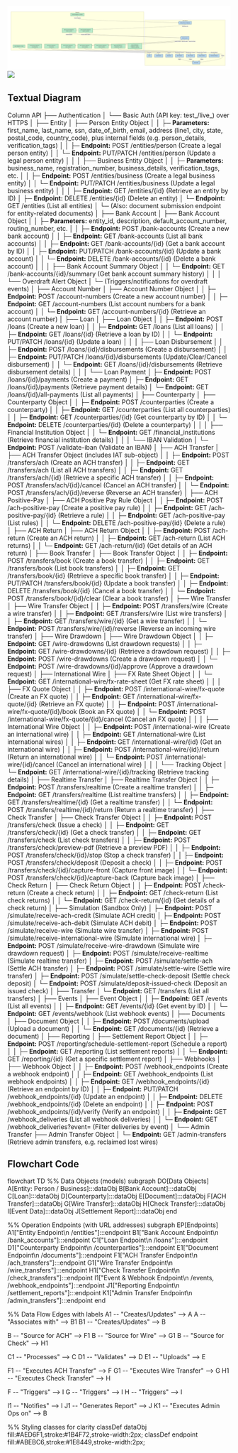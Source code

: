 ![Column-Diagram](./column-diagram.png)
[![](https://mermaid.ink/img/pako:eNrVWF1v2jAU_SuRpb2xqnRl7XgLkK1ZS6hC2LQJKTLJBSwSB9lOWwb899nho4QYFtZK63iB4HNy7pevbzJHQRICqiNgLYJHDMd9asiP5Xi298OYr67UhwtG6MggoXF_W_hXzKZg9NEUGE_oYpByQoHzPioAh4Rx4VMcKzgZGiuGBhjhcriN1g72iDwOQyJIQnHkhyAwifgKsuzT1Y-G6dz6ZrPZ6Tleae-BCiJmvlz8XFwMgQeMTJWqZm2I00j4OAiSlEp_03gArABjSSrkd255a_HaWN_ptRuWW9rmAaaTra7ecp1VW9m7jum8MEAhBCTGkYFjJVMgcYFFyjWyfsvuNnpu12pbJyQpSjB9NQvuzR__RDxLteXem-4Jm_MvqitXo7p9YjZvfM81ne7n1625bA3YFLOT60UwTPkQmL9uRk3XatneomU1bE_TCrTxVW65ltdznROiO_a30nqnGIiU0UMdp9O5fd1Q_k1hfbdd660lVGuorerfMT2745h3vjL7DVq7Cx8--QwL2HPDtcw7z27_HzFv3ljNN1CjKzNO3J7BGILJizao9e2UTq-az46bMvOCyMEkYCB_hj4u-ioxWLarr92Os2lTW-1Wp9k76aBhEGU6crUvR7s0CuVf0nGgARiYrk_iSpabzcFQMUAEZ9phLQI_ZdERJ3cK-r7jerbz5aWR4jJjYRrtxeo5kEk8jeBAKPWtzWrcyB5b2i6dw8eGOA4yuUIz8-CB8gIeZMy5zEZEuDASZmgTvTbSb1l39jfLLX-4P8JgnCSTA4WdiRf23vFQHz0fW23bOb0TrDfWXpX_SezdO8NV5SyDzsdkynNPJovF-_fJPD-v16VA8ki3g39ucU3YG5cVZYy3jPzNsxl3_6bZnwqwmGumUYUmNIhSWTEHGZvpUQfW27wzbK1I8ilGZnHLys2Fh1gMAiAPz6QcYIe07rCKEuOZnKvIaCQHwyMG5mcYrYU6Wn7oKO1YkbbvmU5MMziUVjzALSNbPOhLq-qpZUT3Dmy9Yh6TYx6vgE1D3aRjv3UpGgcaZlKogmJgMSYhqqOsX_SRGEMMfaRwIWYTBVtKHE5F0p3RANUFS6GC5IPJaIzqQxxxeZVOVd9av6TYQKaY_kyS3UtUn6MnVL-4rJ6d12q1T9fnl5-q1WqtVkEzVK9-qJ1Vr66rtfPrq8uL6sePl8sK-pXd4fxMQiAkImHt1SuR7M3I8jcduzI0?type=png)](https://mermaid.live/edit#pako:eNrVWF1v2jAU_SuRpb2xqnRl7XgLkK1ZS6hC2LQJKTLJBSwSB9lOWwb899nho4QYFtZK63iB4HNy7pevbzJHQRICqiNgLYJHDMd9asiP5Xi298OYr67UhwtG6MggoXF_W_hXzKZg9NEUGE_oYpByQoHzPioAh4Rx4VMcKzgZGiuGBhjhcriN1g72iDwOQyJIQnHkhyAwifgKsuzT1Y-G6dz6ZrPZ6Tleae-BCiJmvlz8XFwMgQeMTJWqZm2I00j4OAiSlEp_03gArABjSSrkd255a_HaWN_ptRuWW9rmAaaTra7ecp1VW9m7jum8MEAhBCTGkYFjJVMgcYFFyjWyfsvuNnpu12pbJyQpSjB9NQvuzR__RDxLteXem-4Jm_MvqitXo7p9YjZvfM81ne7n1625bA3YFLOT60UwTPkQmL9uRk3XatneomU1bE_TCrTxVW65ltdznROiO_a30nqnGIiU0UMdp9O5fd1Q_k1hfbdd660lVGuorerfMT2745h3vjL7DVq7Cx8--QwL2HPDtcw7z27_HzFv3ljNN1CjKzNO3J7BGILJizao9e2UTq-az46bMvOCyMEkYCB_hj4u-ioxWLarr92Os2lTW-1Wp9k76aBhEGU6crUvR7s0CuVf0nGgARiYrk_iSpabzcFQMUAEZ9phLQI_ZdERJ3cK-r7jerbz5aWR4jJjYRrtxeo5kEk8jeBAKPWtzWrcyB5b2i6dw8eGOA4yuUIz8-CB8gIeZMy5zEZEuDASZmgTvTbSb1l39jfLLX-4P8JgnCSTA4WdiRf23vFQHz0fW23bOb0TrDfWXpX_SezdO8NV5SyDzsdkynNPJovF-_fJPD-v16VA8ki3g39ucU3YG5cVZYy3jPzNsxl3_6bZnwqwmGumUYUmNIhSWTEHGZvpUQfW27wzbK1I8ilGZnHLys2Fh1gMAiAPz6QcYIe07rCKEuOZnKvIaCQHwyMG5mcYrYU6Wn7oKO1YkbbvmU5MMziUVjzALSNbPOhLq-qpZUT3Dmy9Yh6TYx6vgE1D3aRjv3UpGgcaZlKogmJgMSYhqqOsX_SRGEMMfaRwIWYTBVtKHE5F0p3RANUFS6GC5IPJaIzqQxxxeZVOVd9av6TYQKaY_kyS3UtUn6MnVL-4rJ6d12q1T9fnl5-q1WqtVkEzVK9-qJ1Vr66rtfPrq8uL6sePl8sK-pXd4fxMQiAkImHt1SuR7M3I8jcduzI0)

## Textual Diagram

Column API
├── Authentication
│   └── Basic Auth (API key: test_/live_) over HTTPS
│
├── Entity
│   ├── Person Entity Object
│   │   ├─ **Parameters:** first_name, last_name, ssn, date_of_birth, email, address (line1, city, state, postal_code, country_code), plus internal fields (e.g. person_details, verification_tags)
│   │   ├─ **Endpoint:** POST /entities/person  (Create a legal person entity)
│   │   └─ **Endpoint:** PUT/PATCH /entities/person  (Update a legal person entity)
│   │
│   ├── Business Entity Object
│   │   ├─ **Parameters:** business_name, registration_number, business_details, verification_tags, etc.
│   │   ├─ **Endpoint:** POST /entities/business  (Create a legal business entity)
│   │   └─ **Endpoint:** PUT/PATCH /entities/business  (Update a legal business entity)
│   │
│   ├─ **Endpoint:** GET /entities/{id}   (Retrieve an entity by ID)
│   ├─ **Endpoint:** DELETE /entities/{id}   (Delete an entity)
│   └─ **Endpoint:** GET /entities   (List all entities)
│       └─ (Also: document submission endpoint for entity-related documents)
│
├── Bank Account
│   ├── Bank Account Object
│   │   ├─ **Parameters:** entity_id, description, default_account_number, routing_number, etc.
│   │   ├─ **Endpoint:** POST /bank-accounts   (Create a new bank account)
│   │   ├─ **Endpoint:** GET /bank-accounts   (List all bank accounts)
│   │   ├─ **Endpoint:** GET /bank-accounts/{id}   (Get a bank account by ID)
│   │   ├─ **Endpoint:** PUT/PATCH /bank-accounts/{id}   (Update a bank account)
│   │   └─ **Endpoint:** DELETE /bank-accounts/{id}   (Delete a bank account)
│   │
│   ├── Bank Account Summary Object
│   │   └─ **Endpoint:** GET /bank-accounts/{id}/summary   (Get bank account summary history)
│   │
│   └── Overdraft Alert Object
│       └─ (Triggers/notifications for overdraft events)
│
├── Account Number
│   ├── Account Number Object
│   │   ├─ **Endpoint:** POST /account-numbers   (Create a new account number)
│   │   ├─ **Endpoint:** GET /account-numbers   (List account numbers for a bank account)
│   │   └─ **Endpoint:** GET /account-numbers/{id}   (Retrieve an account number)
│
├── Loan
│   ├── Loan Object
│   │   ├─ **Endpoint:** POST /loans   (Create a new loan)
│   │   ├─ **Endpoint:** GET /loans   (List all loans)
│   │   ├─ **Endpoint:** GET /loans/{id}   (Retrieve a loan by ID)
│   │   └─ **Endpoint:** PUT/PATCH /loans/{id}   (Update a loan)
│   │
│   ├── Loan Disbursement
│   │   ├─ **Endpoint:** POST /loans/{id}/disbursements   (Create a disbursement)
│   │   ├─ **Endpoint:** PUT/PATCH /loans/{id}/disbursements   (Update/Clear/Cancel disbursement)
│   │   └─ **Endpoint:** GET /loans/{id}/disbursements   (Retrieve disbursement details)
│   │
│   └── Loan Payment
│       ├─ **Endpoint:** POST /loans/{id}/payments   (Create a payment)
│       ├─ **Endpoint:** GET /loans/{id}/payments   (Retrieve payment details)
│       └─ **Endpoint:** GET /loans/{id}/all-payments   (List all payments)
│
├── Counterparty
│   ├── Counterparty Object
│   │   ├─ **Endpoint:** POST /counterparties   (Create a counterparty)
│   │   ├─ **Endpoint:** GET /counterparties   (List all counterparties)
│   │   ├─ **Endpoint:** GET /counterparties/{id}   (Get counterparty by ID)
│   │   └─ **Endpoint:** DELETE /counterparties/{id}   (Delete a counterparty)
│   │
│   ├── Financial Institution Object
│   │   └─ **Endpoint:** GET /financial_institutions   (Retrieve financial institution details)
│   │
│   └── IBAN Validation
│       └─ **Endpoint:** POST /validate-iban   (Validate an IBAN)
│
├── ACH Transfer
│   ├── ACH Transfer Object (includes IAT sub-object)
│   │   ├─ **Endpoint:** POST /transfers/ach   (Create an ACH transfer)
│   │   ├─ **Endpoint:** GET /transfers/ach   (List all ACH transfers)
│   │   ├─ **Endpoint:** GET /transfers/ach/{id}   (Retrieve a specific ACH transfer)
│   │   ├─ **Endpoint:** POST /transfers/ach/{id}/cancel   (Cancel an ACH transfer)
│   │   └─ **Endpoint:** POST /transfers/ach/{id}/reverse   (Reverse an ACH transfer)
│
├── ACH Positive-Pay
│   ├── ACH Positive Pay Rule Object
│   │   ├─ **Endpoint:** POST /ach-positive-pay   (Create a positive pay rule)
│   │   ├─ **Endpoint:** GET /ach-positive-pay/{id}   (Retrieve a rule)
│   │   ├─ **Endpoint:** GET /ach-positive-pay   (List rules)
│   │   └─ **Endpoint:** DELETE /ach-positive-pay/{id}   (Delete a rule)
│
├── ACH Return
│   ├── ACH Return Object
│   │   ├─ **Endpoint:** POST /ach-return   (Create an ACH return)
│   │   ├─ **Endpoint:** GET /ach-return   (List ACH returns)
│   │   └─ **Endpoint:** GET /ach-return/{id}   (Get details of an ACH return)
│
├── Book Transfer
│   ├── Book Transfer Object
│   │   ├─ **Endpoint:** POST /transfers/book   (Create a book transfer)
│   │   ├─ **Endpoint:** GET /transfers/book   (List book transfers)
│   │   ├─ **Endpoint:** GET /transfers/book/{id}   (Retrieve a specific book transfer)
│   │   ├─ **Endpoint:** PUT/PATCH /transfers/book/{id}   (Update a book transfer)
│   │   ├─ **Endpoint:** DELETE /transfers/book/{id}   (Cancel a book transfer)
│   │   └─ **Endpoint:** POST /transfers/book/{id}/clear   (Clear a book transfer)
│
├── Wire Transfer
│   ├── Wire Transfer Object
│   │   ├─ **Endpoint:** POST /transfers/wire   (Create a wire transfer)
│   │   ├─ **Endpoint:** GET /transfers/wire   (List wire transfers)
│   │   ├─ **Endpoint:** GET /transfers/wire/{id}   (Get a wire transfer)
│   │   └─ **Endpoint:** POST /transfers/wire/{id}/reverse   (Reverse an incoming wire transfer)
│
├── Wire Drawdown
│   ├── Wire Drawdown Object
│   │   ├─ **Endpoint:** GET /wire-drawdowns   (List drawdown requests)
│   │   ├─ **Endpoint:** GET /wire-drawdowns/{id}   (Retrieve a drawdown request)
│   │   ├─ **Endpoint:** POST /wire-drawdowns   (Create a drawdown request)
│   │   └─ **Endpoint:** POST /wire-drawdowns/{id}/approve   (Approve a drawdown request)
│
├── International Wire
│   ├── FX Rate Sheet Object
│   │   └─ **Endpoint:** GET /international-wire/fx-rate-sheet   (Get FX rate sheet)
│   │
│   ├── FX Quote Object
│   │   ├─ **Endpoint:** POST /international-wire/fx-quote   (Create an FX quote)
│   │   ├─ **Endpoint:** GET /international-wire/fx-quote/{id}   (Retrieve an FX quote)
│   │   ├─ **Endpoint:** POST /international-wire/fx-quote/{id}/book   (Book an FX quote)
│   │   └─ **Endpoint:** POST /international-wire/fx-quote/{id}/cancel   (Cancel an FX quote)
│   │
│   ├── International Wire Object
│   │   ├─ **Endpoint:** POST /international-wire   (Create an international wire)
│   │   ├─ **Endpoint:** GET /international-wire   (List international wires)
│   │   ├─ **Endpoint:** GET /international-wire/{id}   (Get an international wire)
│   │   ├─ **Endpoint:** POST /international-wire/{id}/return   (Return an international wire)
│   │   └─ **Endpoint:** POST /international-wire/{id}/cancel   (Cancel an international wire)
│   │
│   └── Tracking Object
│       └─ **Endpoint:** GET /international-wire/{id}/tracking   (Retrieve tracking details)
│
├── Realtime Transfer
│   ├── Realtime Transfer Object
│   │   ├─ **Endpoint:** POST /transfers/realtime   (Create a realtime transfer)
│   │   ├─ **Endpoint:** GET /transfers/realtime   (List realtime transfers)
│   │   ├─ **Endpoint:** GET /transfers/realtime/{id}   (Get a realtime transfer)
│   │   └─ **Endpoint:** POST /transfers/realtime/{id}/return   (Return a realtime transfer)
│
├── Check Transfer
│   ├── Check Transfer Object
│   │   ├─ **Endpoint:** POST /transfers/check   (Issue a check)
│   │   ├─ **Endpoint:** GET /transfers/check/{id}   (Get a check transfer)
│   │   ├─ **Endpoint:** GET /transfers/check   (List check transfers)
│   │   ├─ **Endpoint:** POST /transfers/check/preview-pdf   (Retrieve a preview PDF)
│   │   ├─ **Endpoint:** POST /transfers/check/{id}/stop   (Stop a check transfer)
│   │   ├─ **Endpoint:** POST /transfers/check/deposit   (Deposit a check)
│   │   ├─ **Endpoint:** POST /transfers/check/{id}/capture-front   (Capture front image)
│   │   └─ **Endpoint:** POST /transfers/check/{id}/capture-back   (Capture back image)
│
├── Check Return
│   ├── Check Return Object
│   │   ├─ **Endpoint:** POST /check-return   (Create a check return)
│   │   ├─ **Endpoint:** GET /check-return   (List check returns)
│   │   └─ **Endpoint:** GET /check-return/{id}   (Get details of a check return)
│
├── Simulation (Sandbox Only)
│   ├─ **Endpoint:** POST /simulate/receive-ach-credit      (Simulate ACH credit)
│   ├─ **Endpoint:** POST /simulate/receive-ach-debit       (Simulate ACH debit)
│   ├─ **Endpoint:** POST /simulate/receive-wire          (Simulate wire transfer)
│   ├─ **Endpoint:** POST /simulate/receive-international-wire  (Simulate international wire)
│   ├─ **Endpoint:** POST /simulate/receive-wire-drawdown (Simulate wire drawdown request)
│   ├─ **Endpoint:** POST /simulate/receive-realtime      (Simulate realtime transfer)
│   ├─ **Endpoint:** POST /simulate/settle-ach            (Settle ACH transfer)
│   ├─ **Endpoint:** POST /simulate/settle-wire           (Settle wire transfer)
│   ├─ **Endpoint:** POST /simulate/settle-check-deposit  (Settle check deposit)
│   └─ **Endpoint:** POST /simulate/deposit-issued-check  (Deposit an issued check)
│
├── Transfer
│   └─ **Endpoint:** GET /transfers   (List all transfers)
│
├── Events
│   ├── Event Object
│   │   ├─ **Endpoint:** GET /events          (List all events)
│   │   ├─ **Endpoint:** GET /events/{id}       (Get event by ID)
│   │   └─ **Endpoint:** GET /events/webhook    (List webhook events)
│
├── Documents
│   ├── Document Object
│   │   ├─ **Endpoint:** POST /documents/upload   (Upload a document)
│   │   └─ **Endpoint:** GET /documents/{id}        (Retrieve a document)
│
├── Reporting
│   ├── Settlement Report Object
│   │   ├─ **Endpoint:** POST /reporting/schedule-settlement-report   (Schedule a report)
│   │   ├─ **Endpoint:** GET /reporting   (List settlement reports)
│   │   └─ **Endpoint:** GET /reporting/{id}   (Get a specific settlement report)
│
├── Webhooks
│   ├── Webhook Object
│   │   ├─ **Endpoint:** POST /webhook_endpoints        (Create a webhook endpoint)
│   │   ├─ **Endpoint:** GET /webhook_endpoints         (List webhook endpoints)
│   │   ├─ **Endpoint:** GET /webhook_endpoints/{id}      (Retrieve an endpoint by ID)
│   │   ├─ **Endpoint:** PUT/PATCH /webhook_endpoints/{id} (Update an endpoint)
│   │   ├─ **Endpoint:** DELETE /webhook_endpoints/{id}   (Delete an endpoint)
│   │   ├─ **Endpoint:** POST /webhook_endpoints/{id}/verify (Verify an endpoint)
│   │   ├─ **Endpoint:** GET /webhook_deliveries         (List all webhook deliveries)
│   │   └─ **Endpoint:** GET /webhook_deliveries?event=<type> (Filter deliveries by event)
│
└── Admin Transfer
    ├── Admin Transfer Object
    │   └─ **Endpoint:** GET /admin-transfers   (Retrieve admin transfers, e.g. reclaimed lost wires)

## Flowchart Code
flowchart TD
  %% Data Objects (models)
  subgraph DO[Data Objects]
    A[Entity: Person / Business]:::dataObj
    B[Bank Account]:::dataObj
    C[Loan]:::dataObj
    D[Counterparty]:::dataObj
    E[Document]:::dataObj
    F[ACH Transfer]:::dataObj
    G[Wire Transfer]:::dataObj
    H[Check Transfer]:::dataObj
    I[Event Data]:::dataObj
    J[Settlement Report]:::dataObj
  end

  %% Operation Endpoints (with URL addresses)
  subgraph EP[Endpoints]
    A1["Entity Endpoint\n /entities"]:::endpoint
    B1["Bank Account Endpoint\n /bank_accounts"]:::endpoint
    C1["Loan Endpoint\n /loans"]:::endpoint
    D1["Counterparty Endpoint\n /counterparties"]:::endpoint
    E1["Document Endpoint\n /documents"]:::endpoint
    F1["ACH Transfer Endpoint\n /ach_transfers"]:::endpoint
    G1["Wire Transfer Endpoint\n /wire_transfers"]:::endpoint
    H1["Check Transfer Endpoint\n /check_transfers"]:::endpoint
    I1["Event & Webhook Endpoint\n /events, /webhook_endpoints"]:::endpoint
    J1["Reporting Endpoint\n /settlement_reports"]:::endpoint
    K1["Admin Transfer Endpoint\n /admin_transfers"]:::endpoint
  end

  %% Data Flow Edges with labels
  A1 -- "Creates/Updates" --> A
  A -- "Associates with" --> B1
  B1 -- "Creates/Updates" --> B
  
  B -- "Source for ACH" --> F1
  B -- "Source for Wire" --> G1
  B -- "Source for Check" --> H1
  
  C1 -- "Processes" --> C
  D1 -- "Validates" --> D
  E1 -- "Uploads" --> E
  
  F1 -- "Executes ACH Transfer" --> F
  G1 -- "Executes Wire Transfer" --> G
  H1 -- "Executes Check Transfer" --> H
  
  F -- "Triggers" --> I
  G -- "Triggers" --> I
  H -- "Triggers" --> I
  
  I1 -- "Notifies" --> I
  J1 -- "Generates Report" --> J
  K1 -- "Executes Admin Ops on" --> B

  %% Styling classes for clarity
  classDef dataObj fill:#AED6F1,stroke:#1B4F72,stroke-width:2px;
  classDef endpoint fill:#ABEBC6,stroke:#1E8449,stroke-width:2px;